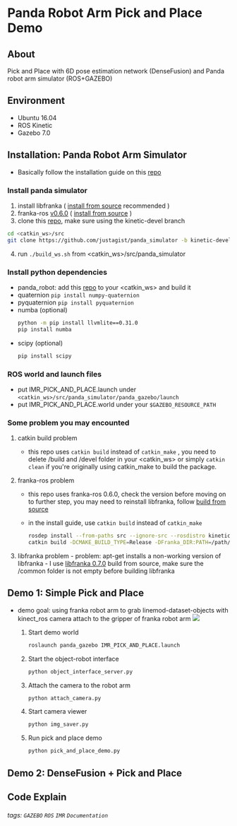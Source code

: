 Panda Robot Arm Pick and Place Demo
===

## About

Pick and Place with 6D pose estimation network (DenseFusion) and Panda robot arm simulator (ROS+GAZEBO)

## Environment
-    Ubuntu 16.04
-    ROS Kinetic
-    Gazebo 7.0
## Installation: Panda Robot Arm Simulator 
-    Basically follow the installation guide on this [repo](https://github.com/justagist/panda_simulator/tree/kinetic-devel)
### Install panda simulator
1.  install libfranka ( [install from source](https://frankaemika.github.io/docs/installation_linux.html#building-from-source) recommended )
2.  franka-ros [v0.6.0]( https://github.com/frankaemika/franka_ros/commit/49e5ac1055e332581b4520a1bd9ac8aaf4580fb1) ( [install from source](https://frankaemika.github.io/docs/installation_linux.html#building-from-source) )
3.  clone this [repo](https://github.com/justagist/panda_simulator/tree/kinetic-devel), make sure using the kinetic-devel branch 
```sh
cd <catkin_ws>/src
git clone https://github.com/justagist/panda_simulator -b kinetic-devel
```
4.  run `./build_ws.sh` from <catkin_ws>/src/panda_simulator
### Install python dependencies

- panda_robot: add this [repo](https://github.com/justagist/panda_robot) to your <catkin_ws> and build it
- quaternion
`pip install numpy-quaternion`
- pyquaternion
`pip install pyquaternion`
- numba (optional)
	```sh
	python -m pip install llvmlite==0.31.0
	pip install numba
	```
- scipy (optional)
    ```sh
    pip install scipy
    ```
### ROS world and launch files
- put IMR_PICK_AND_PLACE.launch under 
`<catkin_ws>/src/panda_simulator/panda_gazebo/launch`
- put IMR_PICK_AND_PLACE.world under your `$GAZEBO_RESOURCE_PATH`
### Some problem you may encounted
1. catkin build problem 
    
    - this repo uses `catkin build` instead of `catkin_make` , you need to delete /build and /devel folder in your <catkin_ws> or simply `catkin clean` if you're originally using catkin_make to build the package.
2. franka-ros problem

    - this repo uses franka-ros 0.6.0, check the version before moving on to further step, you may need to reinstall libfranka, follow [build from source](https://frankaemika.github.io/docs/installation_linux.html#building-the-ros-packages)
    - in the install guide,  use `catkin build` instead of `catkin_make`
        
        ```sh
        rosdep install --from-paths src --ignore-src --rosdistro kinetic -y --skip-keys libfranka
        catkin build -DCMAKE_BUILD_TYPE=Release -DFranka_DIR:PATH=/path/to/libfranka/build
        ```
3. libfranka problem
        - problem: apt-get installs a non-working version of libfranka
        - I use [libfranka 0.7.0](https://github.com/frankaemika/libfranka) build from source, make sure the /common folder is not empty before building libfranka


## Demo 1: Simple Pick and Place
- demo goal: using franka robot arm to grab linemod-dataset-objects with kinect_ros camera attach to the gripper of franka robot arm
![](https://i.imgur.com/dWnZgO7.gif)


    1. Start demo world
    	```sh
    	roslaunch panda_gazebo IMR_PICK_AND_PLACE.launch
    	```
    2. Start the object-robot interface
        ```sh
    	python object_interface_server.py
    	```
    3. Attach the camera to the robot arm
		```sh
		python attach_camera.py
        ```
    4. Start camera viewer
        ```sh
        python img_saver.py
        ```   
    5. Run pick and place demo
        ```sh
        python pick_and_place_demo.py
        ```
    
## Demo 2: DenseFusion + Pick and Place 
## Code Explain


###### tags: `GAZEBO` `ROS` `IMR` `Documentation`
